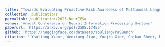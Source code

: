 ```yaml
---
title: "Towards Evaluating Proactive Risk Awareness of Multimodal Language Models"
collection: publications
permalink: /publication/2025-NeurIPSa
venue: 'Annual Conference on Neural Information Processing Systems'
paperurl: 'https://arxiv.org/pdf/2505.17455'
github: 'https://huggingface.co/datasets/Youliang/PaSBench'
citation: "	Youliang Yuan+, Wenxiang Jiao, Yuejin Xie+, Chihao Shen+, Menghan Tian+, Wenxuan Wang, Jen-tse Huang, Pinjia He. <br><i>NeurIPS'25: Annual Conference on Neural Information Processing Systems, Datasets and Benchmarks Track</i>"
---
```

